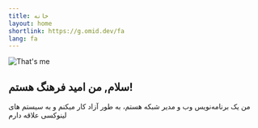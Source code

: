 ```yaml
---
title: خانه
layout: home
shortlink: https://g.omid.dev/fa
lang: fa
---
```

![That's me](/images/2019/01/16583454_210922376050059_7816295726543011840_n-1-300x300.jpg)

## سلام, من امید فرهنگ هستم!

من یک برنامه‌نویس وب و مدیر شبکه هستم، به طور آزاد کار میکنم و به سیستم های لینوکسی علاقه دارم
